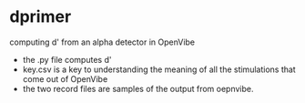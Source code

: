 # dprimer
computing d' from an alpha detector in OpenVibe

- the .py file computes d'
- key.csv is a key to understanding the meaning of all the stimulations that come out of OpenVibe
- the two record files are samples of the output from oepnvibe. 
